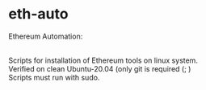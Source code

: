 # eth-auto
Ethereum Automation:<br><br>

Scripts for installation of Ethereum tools on linux system.<br>
Verified on clean Ubuntu-20.04 (only git is required (; )<br>
Scripts must run with sudo.<br>
